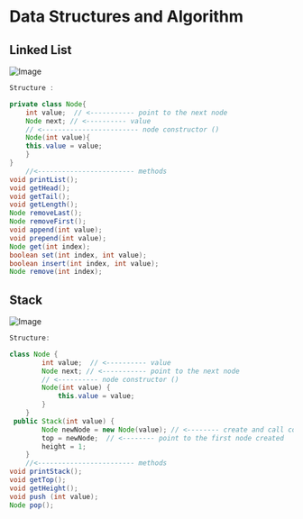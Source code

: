 # Data Structures and Algorithm


## Linked List

![Image](https://github.com/user-attachments/assets/ccf38414-38ac-4bb8-83d9-da01b3d31910)

```Java
Structure :

private class Node{
    int value;  // <----------- point to the next node
    Node next; // <---------- value
    // <------------------------ node constructor ()
    Node(int value){
    this.value = value;
    }
}
    //<------------------------ methods
void printList();
void getHead();
void getTail();
void getLength();
Node removeLast();
Node removeFirst();
void append(int value);
void prepend(int value);
Node get(int index);
boolean set(int index, int value);
boolean insert(int index, int value);
Node remove(int index);
```

## Stack

![Image](https://github.com/user-attachments/assets/f378087b-c128-4d5c-8a1e-4d1fbcf0d353)

``` Java
Structure:

class Node {
        int value;  // <---------- value
        Node next; // <----------- point to the next node
        // <---------- node constructor ()
        Node(int value) {
            this.value = value;
        }
    }
 public Stack(int value) {
        Node newNode = new Node(value); // <-------- create and call constructor node ()
        top = newNode;  // <-------- point to the first node created
        height = 1;
    }
    //<------------------------ methods
void printStack();
void getTop();
void getHeight();
void push (int value);
Node pop();
```
